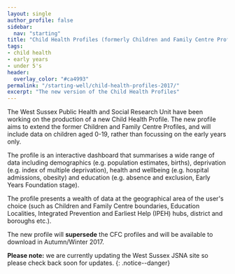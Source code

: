 ```yaml
---
layout: single
author_profile: false
sidebar:
  nav: "starting"
title: "Child Health Profiles (formerly Children and Family Centre Profiles)"
tags:
- child health
- early years
- under 5's
header:
  overlay_color: "#ca4993"
permalink: "/starting-well/child-health-profiles-2017/"
excerpt: "The new version of the Child Health Profiles"
---
```

The West Sussex Public Health and Social Research Unit have been working on the production of a new Child Health Profile.  The new profile aims to extend the former Children and Family Centre Profiles, and will include data on children aged 0-19, rather than focussing on the early years only.

The profile is an interactive dashboard that summarises a wide range of data including demographics (e.g. population estimates, births), deprivation (e.g. index of multiple deprivation), health and wellbeing (e.g. hospital admissions, obesity) and education (e.g. absence and exclusion, Early Years Foundation stage).

The profile presents a wealth of data at the geographical area of the user's choice (such as Children and Family Centre boundaries, Education Localities, Integrated Prevention and Earliest Help (IPEH) hubs, district and boroughs etc.).

The new profile will **supersede** the CFC profiles and will be available to download in Autumn/Winter 2017.

**Please note:** we are currently updating the West Sussex JSNA site so please check back soon for updates.
{: .notice--danger}
